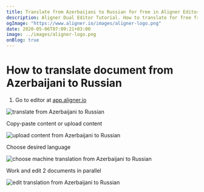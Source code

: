 ```yaml
---
title: Translate from Azerbaijani to Russian for free in Aligner Editor
description: Aligner Dual Editor Tutorial. How to translate for free from Azerbaijani to Russian. Aligner is multilingual document management platform. 
ogImage: "https://www.aligner.io/images/aligner-logo.png"
date: 2020-05-06T07:09:21+03:00
image: ../images/aligner-logo.png
onBlog: true
---
```


# How to translate document from Azerbaijani to Russian

1. Go to editor at [app.aligner.io](https://app.aligner.io "Aligner App web page")

![translate from Azerbaijani to Russian](../aligner-blank-editor.png "translate from Azerbaijani to Russian")

Copy-paste content or upload content

![upload content from Azerbaijani to Russian](../aligner-uploaded-document.png "upload content from Azerbaijani to Russian")

Choose desired language

![choose machine translation from Azerbaijani to Russian](../aligner-language-dropdown.png "choose machine translation from Azerbaijani to Russian")

Work and edit 2 documents in parallel

![edit translation from Azerbaijani to Russian](../aligner-double-sitded-editor.png "edit translation from Azerbaijani to Russian")


